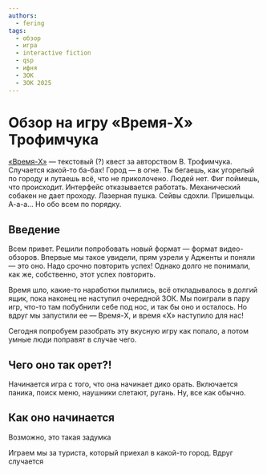 ```yaml
---
authors:
  - fering
tags:
  - обзор
  - игра
  - interactive fiction
  - qsp
  - ифня
  - ЗОК
  - ЗОК 2025
---
```


# Обзор на игру «Время-X» Трофимчука

[«Время-X»](https://db.crem.xyz/game/3332/) — текстовый (?) квест за авторством В. Трофимчука. Случается какой-то ба-бах! Город — в огне. Ты бегаешь, как угорелый по городу и лутаешь всё, что не приколочено. Людей нет. Фиг поймешь, что происходит. Интерфейс отказывается работать. Механический собакен не дает проходу. Лазерная пушка. Сейвы сдохли. Пришельцы. А-а-а... Но обо всем по порядку.

<!-- truncate -->

## Введение

Всем привет. Решили попробовать новый формат — формат видео-обзоров. Впервые мы такое увидели, прям узрели у Адженты и поняли — это оно. Надо срочно повторить успех! Однако долго не понимали, как же, собственно, этот успех повторить.

Время шло, какие-то наработки пылились, всё откладывалось в долгий ящик, пока наконец не наступил очередной ЗОК. Мы поиграли в пару игр, что-то там побубнили себе под нос, и так бы оно и осталось. Но вдруг мы запустили ее — Время-X, и время «X» наступило для нас!

Сегодня попробуем разобрать эту вкусную игру как попало, а потом умные люди поправят в случае чего.

<!-- ## Любовь к квестам

Квесты мы обожаем, изголодались по ним. Поэтому, возможно, будет слегка предвзято.

Нам самим надо писать квесты, а не страдать какой-то ерундой, которая все равно у нас не получаются. Нам и в прошлом году говорили про Instead, ну, т.е. на квестовый. -->

## Чего оно так орет?&excl;

Начинается игра с того, что она начинает дико орать. Включается паника, поиск меню, наушники слетают, ругань. Ну, все как обычно.

## Как оно начинается

Возможно, это такая задумка

Играем мы за туриста, который приехал в какой-то город. Вдруг случается

<!-- todo -->
